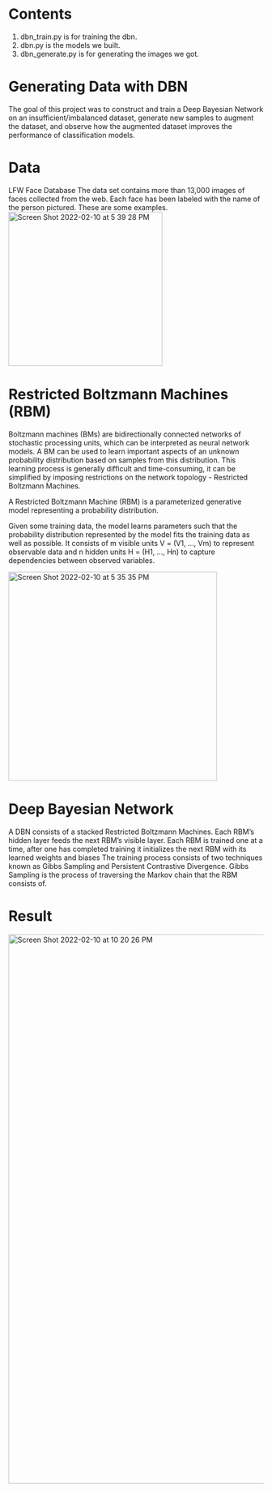 # Contents
1. dbn_train.py is for training the dbn.
2. dbn.py is the models we built.
3. dbn_generate.py is for generating the images we got.


# Generating Data with DBN
The goal of this project was to construct and train a Deep Bayesian Network on an insufficient/imbalanced dataset, generate new samples to augment the dataset, and observe how the augmented dataset improves the performance of classification models.

# Data

LFW Face Database
The data set contains more than 13,000 images of faces collected from the web. Each face has been labeled with the name of the person pictured. These are some examples.
<img width="304" alt="Screen Shot 2022-02-10 at 5 39 28 PM" src="https://user-images.githubusercontent.com/98995087/153525195-bb65954b-1b76-42cd-b0b5-20ad6b7f7bb2.png">


# Restricted Boltzmann Machines (RBM)
Boltzmann machines (BMs) are bidirectionally connected networks of stochastic processing units, which can be interpreted as neural network models. A BM can be used to learn important aspects of an unknown probability distribution based on samples from this distribution.
This learning process is generally difficult and time-consuming, it can be simplified by imposing restrictions on the network topology - Restricted Boltzmann Machines.

A Restricted Boltzmann Machine (RBM) is a parameterized generative model representing a probability distribution. 

Given some training data, the model learns parameters such that the probability distribution represented by the model fits the training data as well as possible.
It consists of m visible units V = (V1, ..., Vm) to represent observable data and n hidden units H = (H1, ..., Hn) to capture dependencies between observed variables.

<img width="412" alt="Screen Shot 2022-02-10 at 5 35 35 PM" src="https://user-images.githubusercontent.com/98995087/153524877-3dce95c4-168b-43bc-be38-5a3216ede3e5.png">

# Deep Bayesian Network
A DBN consists of a stacked Restricted Boltzmann Machines. Each RBM’s hidden layer feeds the next RBM’s visible layer.
Each RBM is trained one at a time, after one has completed training it initializes the next RBM with its learned weights and biases
The training process consists of two techniques known as Gibbs Sampling and Persistent Contrastive Divergence.
Gibbs Sampling is the process of traversing the Markov chain that the RBM consists of. 

# Result

<img width="1083" alt="Screen Shot 2022-02-10 at 10 20 26 PM" src="https://user-images.githubusercontent.com/98995087/153545931-9351ca98-cae7-4da1-a34e-c34eabe23e45.png">


